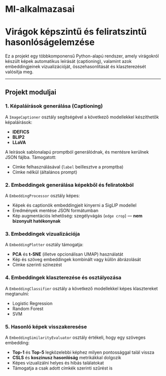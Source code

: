 # MI-alkalmazasai

# Virágok képszintű és feliratszintű hasonlóságelemzése

Ez a projekt egy többkomponensű Python-alapú rendszer, amely virágokról készült képek automatikus leírását (captioning), valamint azok embeddingjeinek vizualizációját, összehasonlítását és klaszterezését valósítja meg.

---

## Projekt moduljai

### 1. Képaláírások generálása (Captioning)
A `ImageCaptioner` osztály segítségével a következő modellekkel készíthetők képaláírások:
- **IDEFICS**
- **BLIP2**
- **LLaVA**

A leírások sablonalapú promptból generálódnak, és mentésre kerülnek JSON fájlba. Támogatott:
- Címke felhasználásával (`label` beillesztve a promptba)
- Címke nélkül (általános prompt)

### 2. Embeddingek generálása képekből és feliratokból
A `EmbeddingProcessor` osztály képes:
- Képek és captionök embeddingjeit kinyerni a SigLIP modellel 
- Eredmények mentése JSON formátumban
- Kép augmentációs lehetőség: szegélyvágás (`edge crop`) — **nem bizonyult hatékonynak**

### 3. Embeddingek vizualizációja
A `EmbeddingPlotter` osztály támogatja:
- **PCA** és **t-SNE** (illetve opcionálisan UMAP) használatát
- Kép és szöveg embeddingek kombinált vagy külön ábrázolását
- Címke szerinti színezést

### 4. Embeddingek klaszterezése és osztályozása
A `EmbeddingClassifier` osztály a következő modellekkel képes klasztereket megtanulni:
- Logistic Regression
- Random Forest
- SVM


### 5. Hasonló képek visszakeresése
A `EmbeddingSimilarityEvaluator` osztály értékeli, hogy egy szöveges embedding:
- **Top-1** és **Top-5** legközelebbi képhez milyen pontossággal talál vissza
- **CSLS** és **koszinusz hasonlóság** metrikákkal dolgozik
- Képes vizualizálni helyes és hibás találatokat
- Támogatja a csak adott címkék szerinti szűrést is

